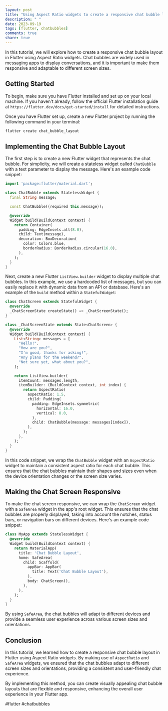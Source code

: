 ```yaml
---
layout: post
title: "Using Aspect Ratio widgets to create a responsive chat bubble layout in Flutter"
description: " "
date: 2023-09-19
tags: [flutter, chatbubbles]
comments: true
share: true
---
```


In this tutorial, we will explore how to create a responsive chat bubble layout in Flutter using Aspect Ratio widgets. Chat bubbles are widely used in messaging apps to display conversations, and it is important to make them responsive and adaptable to different screen sizes.

## Getting Started

To begin, make sure you have Flutter installed and set up on your local machine. If you haven't already, follow the official Flutter installation guide at `https://flutter.dev/docs/get-started/install` for detailed instructions.

Once you have Flutter set up, create a new Flutter project by running the following command in your terminal:

```dart
flutter create chat_bubble_layout
```

## Implementing the Chat Bubble Layout

The first step is to create a new Flutter widget that represents the chat bubble. For simplicity, we will create a stateless widget called `ChatBubble` with a text parameter to display the message. Here's an example code snippet:

```dart
import 'package:flutter/material.dart';

class ChatBubble extends StatelessWidget {
  final String message;

  const ChatBubble({required this.message});

  @override
  Widget build(BuildContext context) {
    return Container(
      padding: EdgeInsets.all(8.0),
      child: Text(message),
      decoration: BoxDecoration(
        color: Colors.blue,
        borderRadius: BorderRadius.circular(16.0),
      ),
    );
  }
}
```

Next, create a new Flutter `ListView.builder` widget to display multiple chat bubbles. In this example, we use a hardcoded list of messages, but you can easily replace it with dynamic data from an API or database. Here's an example of the `build` method within a `StatefulWidget`:

```dart
class ChatScreen extends StatefulWidget {
  @override
  _ChatScreenState createState() => _ChatScreenState();
}

class _ChatScreenState extends State<ChatScreen> {
  @override
  Widget build(BuildContext context) {
    List<String> messages = [
      "Hello!",
      "How are you?",
      "I'm good, thanks for asking!",
      "Any plans for the weekend?",
      "Not sure yet, what about you?",
    ];

    return ListView.builder(
      itemCount: messages.length,
      itemBuilder: (BuildContext context, int index) {
        return AspectRatio(
          aspectRatio: 1.5,
          child: Padding(
            padding: EdgeInsets.symmetric(
              horizontal: 16.0,
              vertical: 8.0,
            ),
            child: ChatBubble(message: messages[index]),
          ),
        );
      },
    );
  }
}
```

In this code snippet, we wrap the `ChatBubble` widget with an `AspectRatio` widget to maintain a consistent aspect ratio for each chat bubble. This ensures that the chat bubbles maintain their shapes and sizes even when the device orientation changes or the screen size varies.

## Making the Chat Screen Responsive

To make the chat screen responsive, we can wrap the `ChatScreen` widget with a `SafeArea` widget in the app's root widget. This ensures that the chat bubbles are properly displayed, taking into account the notches, status bars, or navigation bars on different devices. Here's an example code snippet:

```dart
class MyApp extends StatelessWidget {
  @override
  Widget build(BuildContext context) {
    return MaterialApp(
      title: 'Chat Bubble Layout',
      home: SafeArea(
        child: Scaffold(
          appBar: AppBar(
            title: Text('Chat Bubble Layout'),
          ),
          body: ChatScreen(),
        ),
      ),
    );
  }
}
```

By using `SafeArea`, the chat bubbles will adapt to different devices and provide a seamless user experience across various screen sizes and orientations.

## Conclusion

In this tutorial, we learned how to create a responsive chat bubble layout in Flutter using Aspect Ratio widgets. By making use of `AspectRatio` and `SafeArea` widgets, we ensured that the chat bubbles adapt to different screen sizes and orientations, providing a consistent and user-friendly chat experience.

By implementing this method, you can create visually appealing chat bubble layouts that are flexible and responsive, enhancing the overall user experience in your Flutter app.

#flutter #chatbubbles